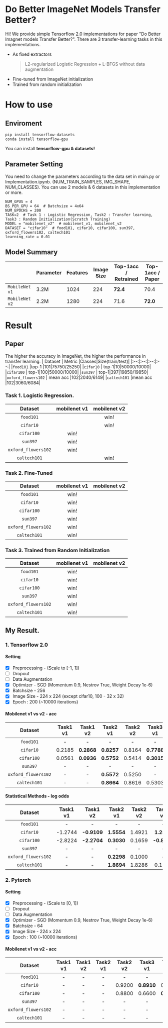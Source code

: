 # Do Better ImageNet Models Transfer Better?

Hi! We provide simple Tensorflow 2.0 implementations for paper "Do Better Imagnet models Transfer Better?".
There are 3 transfer-learning tasks in this implementations.
- As fixed extractors
	> L2-regularized Logistic Regression + L-BFGS without data augmentation
- Fine-tuned from ImageNet initialization
- Trained from random initialization

# How to use
## Enviroment

    pip install tensorflow-datasets
    conda install tensorflow-gpu

You can install  **tensorflow-gpu & datasets!**

## Parameter Setting
  
You need to change the parameters according to the data set in main.py or Implementation.ipynb. (NUM_TRAIN_SAMPLES, IMG_SHAPE, NUM_CLASSES). You can use 2 models & 6 datasets in this implementation or more.

    NUM_GPUS = 4
    BS_PER_GPU = 64  # Batchsize = 4x64
    NUM_EPOCHS = 200
    TASK=2  # Task 1 : Logistic Regression, Task2 : Transfer learning, Task3 : Random Initialization(Scratch Training)
    MODEL = "mobilenet_v2"  # mobilenet_v1, mobilenet_v2
    DATASET = "cifar10"  # food101, cifar10, cifar100, sun397, oxford_flowers102, caltech101
    learning_rate = 0.01


## Model Summary
|  |  Parameter| Features|Image Size|Top-1acc / Retrained|Top-1acc / Paper |
|--|--|--|--|--|--|
| `MobileNet v1` |3.2M|1024|224|**72.4**|70.4
|`MobileNet v2`|2.2M|1280|224|71.6|**72.0**

# Result
## Paper
The higher the accuracy in ImageNet, the higher the performance in transfer learning.
| Dataset | Metric |Classes|Size(train/test)|
|:--:|:--:|:--:|:--:|
|`food101`  |top-1  |101|75750/25250|
|`cifar10`  |  top-1|10|50000/10000|
|`cifar100`  |  top-1|100|50000/10000|
|`sun397`  |  top-1|397|19850/19850|
|`oxford_flowers102`  | mean acc |102|2040/6149|
|`caltech101`  |mean acc |102|3060/6084|

### Task 1. Logistic Regression.
| Dataset | mobilenet v1 |mobilenet v2|
|:--:|:--:|:--:|
|`food101`  |  |win!|
|`cifar10`  |  |win!|
|`cifar100`  |  win!||
|`sun397`  | win!||
|`oxford_flowers102`  | win!||
|`caltech101`  | |win!|
### Task 2. Fine-Tuned
| Dataset | mobilenet v1 |mobilenet v2|
|:--:|:--:|:--:|
|`food101`  |win!  ||
|`cifar10`  | win! ||
|`cifar100`  | win! ||
|`sun397`  | win!||
|`oxford_flowers102`  | win!||
|`caltech101`  |win! ||
### Task 3. Trained from Random Initialization 
| Dataset | mobilenet v1 |mobilenet v2|
|:--:|:--:|:--:|
|`food101`  |win!  ||
|`cifar10`  |  win!||
|`cifar100`  | win! ||
|`sun397`  |win! ||
|`oxford_flowers102`  |win! ||
|`caltech101`  |win! ||

## My Result.
### 1. Tensorflow 2.0

#### Setting
- [x] Preprocessing - (Scale to [-1, 1])
- [ ] Dropout
- [ ] Data Augmentation
- [x] Optimizer - SGD (Momentum 0.9, Nestrov True, Weight Decay 1e-6)
- [x] Batchsize - 256 
- [x] Image Size - 224 x 224 (except cifar10, 100 - 32 x 32)
- [x] Epoch : 200 (~10000 iterations)  
 
#### Mobilenet v1 vs v2 - acc
| Dataset | Task1 v1 |Task1 v2|Task2 v1 |Task2 v2|Task3 v1 |Task3 v2|
|:--:|:--:|:--:|:--:|:--:|:--:|:--:|
|`food101`  | - |-| - |-  |- |- |
|`cifar10`  | 0.2185 |**0.2868**| **0.8257** |0.8164  |**0.7788**|0.7635 |
|`cifar100`  | 0.0561 |**0.0936**| **0.5752** |0.5414  |**0.3015** |0.2861 |
|`sun397`  | - |-| - |-  |- |- |
|`oxford_flowers102`  | - |-| **0.5572** |0.5250  |- |- |
|`caltech101`  | - |-| **0.8664** |0.8616  |0.5303 |**0.5408** |

#### Statistical Methods - log odds
| Dataset | Task1 v1 |Task1 v2|Task2 v1 |Task2 v2|Task3 v1 |Task3 v2|
|:--:|:--:|:--:|:--:|:--:|:--:|:--:|
|`food101`  | - |-| - |-  |- |- |
|`cifar10`  | -1.2744 |**-0.9109**| **1.5554** |1.4921  |**1.2586** |1.1719|
|`cifar100`  | -2.8224 |**-2.2704**| **0.3030** |0.1659  |**-0.8401** |-0.9144 |
|`sun397`  | - |-| - |-  |- |- |
|`oxford_flowers102`  | - |-| **0.2298** |0.1000  |- |- |
|`caltech101`  | - |-| **1.8694** |1.8286  |0.1213 |**0.1635** |

### 2. Pytorch
#### Setting
- [x] Preprocessing - (Scale to [0, 1])
- [ ] Dropout
- [ ] Data Augmentation
- [x] Optimizer - SGD (Momentum 0.9, Nestrov True, Weight Decay 1e-6)
- [x] Batchsize - 64
- [x] Image Size - 224 x 224 
- [x] Epoch : 100 (~10000 iterations)  
 
#### Mobilenet v1 vs v2 - acc
| Dataset | Task1 v1 |Task1 v2|Task2 v1 |Task2 v2|Task3 v1 |Task3 v2|
|:--:|:--:|:--:|:--:|:--:|:--:|:--:|
|`food101`  | - |-| - |-  |- |- |
|`cifar10`  | - |-| - |0.9200  |**0.8910** |0.8670 |
|`cifar100`  | - |-| - |0.8800|0.6600 |**0.7100** |
|`sun397`  | - |-| - |-  |- |- |
|`oxford_flowers102`  | - |-| - |-  |- |- |
|`caltech101`  | - |-| - |-  |- |- |